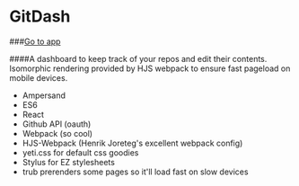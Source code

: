 # GitDash 
###[Go to app](http://gitdash.surge.sh)

####A dashboard to keep track of your repos and edit their contents. Isomorphic rendering provided by HJS webpack to ensure fast pageload on mobile devices.

* Ampersand
* ES6
* React
* Github API (oauth)
* Webpack (so cool)
* HJS-Webpack (Henrik Joreteg's excellent webpack config)
* yeti.css for default css goodies
* Stylus for EZ stylesheets
* trub prerenders some pages so it'll load fast on slow devices



